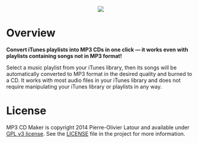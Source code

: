 <p align="center">
<img src="https://raw2.github.com/swisspol/MP3CDMaker/master/Resources/Icon.iconset/icon_512x512.png">
</p>

Overview
========

**Convert iTunes playlists into MP3 CDs in one click — it works even with playlists containing songs not in MP3 format!**

Select a music playlist from your iTunes library, then its songs will be automatically converted to MP3 format in the desired quality and burned to a CD. It works with most audio files in your iTunes library and does not require manipulating your iTunes library or playlists in any way.

License
=======

MP3 CD Maker is copyright 2014 Pierre-Olivier Latour and available under [GPL v3 license](http://www.gnu.org/licenses/gpl-3.0.txt). See the [LICENSE](LICENSE) file in the project for more information.
